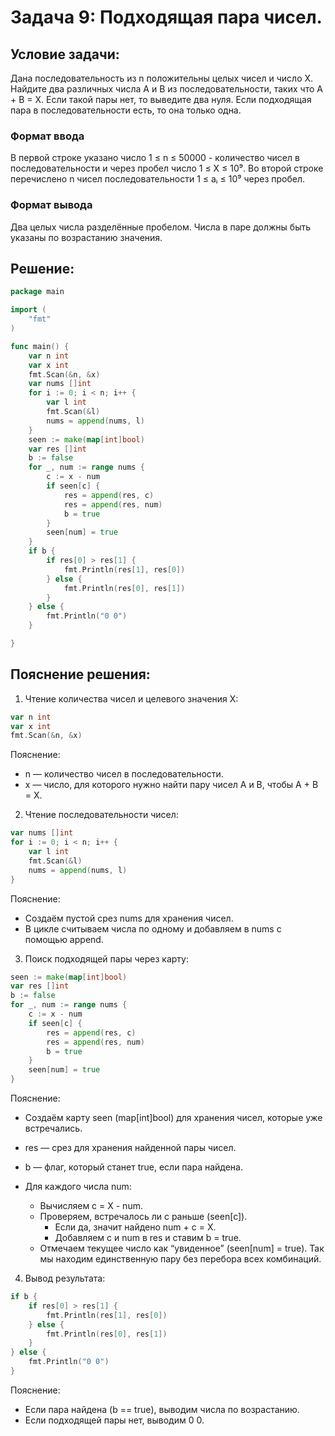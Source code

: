 # Задача 9: Подходящая пара чисел.
## Условие задачи:
Дана последовательность из n положительны целых чисел и число X. Найдите два различных числа A и B из последовательности, таких что A + B = X. Если такой пары нет, то выведите два нуля. Если подходящая пара в последовательности есть, то она только одна.
### Формат ввода
В первой строке указано число 1 ≤ n ≤ 50000 - количество чисел в последовательности и через пробел число 1 ≤ X ≤ 10⁹.
Во второй строке перечислено n чисел последовательности 1 ≤ aᵢ ≤ 10⁹ через пробел.
### Формат вывода
Два целых числа разделённые пробелом. Числа в паре должны быть указаны по возрастанию значения.
## Решение:
```go
package main

import (
	"fmt"
)

func main() {
	var n int
	var x int
	fmt.Scan(&n, &x)
	var nums []int
	for i := 0; i < n; i++ {
		var l int
		fmt.Scan(&l)
		nums = append(nums, l)
	}
	seen := make(map[int]bool)
	var res []int
	b := false
	for _, num := range nums {
		c := x - num
		if seen[c] {
			res = append(res, c)
			res = append(res, num)
			b = true
		}
		seen[num] = true
	}
	if b {
		if res[0] > res[1] {
			fmt.Println(res[1], res[0])
		} else {
			fmt.Println(res[0], res[1])
		}
	} else {
		fmt.Println("0 0")
	}

}
```
## Пояснение решения:
1. Чтение количества чисел и целевого значения X:
```go
var n int
var x int
fmt.Scan(&n, &x)
```
Пояснение:
 - n — количество чисел в последовательности.
 - x — число, для которого нужно найти пару чисел A и B, чтобы A + B = X.
2. Чтение последовательности чисел:
```go
var nums []int
for i := 0; i < n; i++ {
	var l int
	fmt.Scan(&l)
	nums = append(nums, l)
}
```
Пояснение:
 - Создаём пустой срез nums для хранения чисел.
 - В цикле считываем числа по одному и добавляем в nums с помощью append.
3. Поиск подходящей пары через карту:
```go
seen := make(map[int]bool)
var res []int
b := false
for _, num := range nums {
	c := x - num
	if seen[c] {
		res = append(res, c)
		res = append(res, num)
		b = true
	}
	seen[num] = true
}
```
Пояснение:
 - Создаём карту seen (map[int]bool) для хранения чисел, которые уже встречались.
 - res — срез для хранения найденной пары чисел.
 - b — флаг, который станет true, если пара найдена.

 - Для каждого числа num:
     - Вычисляем c = X - num.
     - Проверяем, встречалось ли c раньше (seen[c]).
         - Если да, значит найдено num + c = X.
         - Добавляем c и num в res и ставим b = true.
     - Отмечаем текущее число как “увиденное” (seen[num] = true).
Так мы находим единственную пару без перебора всех комбинаций.
4. Вывод результата:
```go
if b {
	if res[0] > res[1] {
		fmt.Println(res[1], res[0])
	} else {
		fmt.Println(res[0], res[1])
	}
} else {
	fmt.Println("0 0")
}
```
Пояснение:
 - Если пара найдена (b == true), выводим числа по возрастанию.
 - Если подходящей пары нет, выводим 0 0.